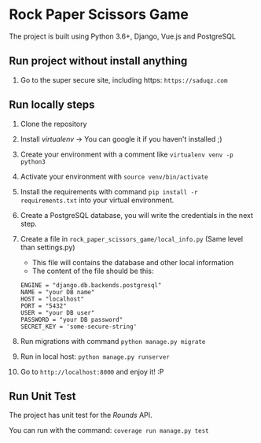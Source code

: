 # Rock Paper Scissors Game

The project is built using Python 3.6+, Django, Vue.js and PostgreSQL 

## Run project without install anything

1. Go to the super secure site, including https: `https://saduqz.com`


## Run locally steps

1. Clone the repository

1. Install *virtualenv* -> You can google it if you haven't installed ;)

1. Create your environment with a comment like `virtualenv venv -p python3`

1. Activate your environment with `source venv/bin/activate`

1. Install the requirements with command `pip install -r requirements.txt` into your virtual environment.

1. Create a PostgreSQL database, you will write the credentials in the next step.
 
1. Create a file in `rock_paper_scissors_game/local_info.py` (Same level than settings.py)
    - This file will contains the database and other local information
    - The content of the file should be this:
    ```
    ENGINE = "django.db.backends.postgresql"
    NAME = "your DB name"
    HOST = "localhost"
    PORT = "5432"
    USER = "your DB user"
    PASSWORD = "your DB password"
    SECRET_KEY = 'some-secure-string'
    ```
1. Run migrations with command `python manage.py migrate`

1. Run in local host: `python manage.py runserver`

1. Go to `http://localhost:8000` and enjoy it! :P


## Run Unit Test

The project has unit test for the *Rounds* API.

You can run with the command: `coverage run manage.py test`